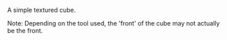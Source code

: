 A simple textured cube.

Note: Depending on the tool used, the 'front' of the cube may not actually be the front.
